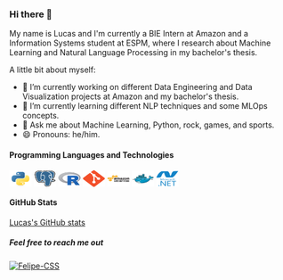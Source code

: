 ### Hi there 👋

<!--
**LucasZillig/LucasZillig** is a ✨ _special_ ✨ repository because its `README.md` (this file) appears on your GitHub profile.
-->

My name is Lucas and I'm currently a BIE Intern at Amazon and a Information Systems student at ESPM, where I research about Machine Learning and Natural Language Processing in my bachelor's thesis.

A little bit about myself:

- 🔭 I’m currently working on different Data Engineering and Data Visualization projects at Amazon and my bachelor's thesis.
- 🌱 I’m currently learning different NLP techniques and some MLOps concepts.
- 💬 Ask me about Machine Learning, Python, rock, games, and sports.
- 😄 Pronouns: he/him.

#### Programming Languages and Technologies

<div style="display: inline_block">
  
  <img align="center" alt="Python" height="30" width="40" src="https://raw.githubusercontent.com/devicons/devicon/master/icons/python/python-original.svg">
  
  <img align="center" alt="SQL" height="30" width="40" src="https://raw.githubusercontent.com/devicons/devicon/master/icons/postgresql/postgresql-original.svg">

  <img align="center" alt="R" height="30" width="40" src="https://raw.githubusercontent.com/devicons/devicon/master/icons/r/r-original.svg">

  <img align="center" alt="Git" height="30" width="40" src="https://raw.githubusercontent.com/devicons/devicon/master/icons/git/git-original.svg">

  <img align="center" alt="AWS" height="30" width="40" src="https://raw.githubusercontent.com/devicons/devicon/master/icons/amazonwebservices/amazonwebservices-original-wordmark.svg">
  
  <img align="center" alt="Docker" height="30" width="40" src="https://raw.githubusercontent.com/devicons/devicon/master/icons/docker/docker-original.svg">

  <img align="center" alt="DotNet" height="30" width="40" src="https://raw.githubusercontent.com/devicons/devicon/master/icons/dot-net/dot-net-plain-wordmark.svg">
  
</div>

#### GitHub Stats

[Lucas's GitHub stats](https://github-readme-stats.vercel.app/api/?username=lucaszillig&show_icons=true&title_color=fff&icon_color=79ff97&text_color=9f9f9f&bg_color=151515)

##### Feel free to reach me out

<div style="display: inline_block">
 
<a href="https://www.linkedin.com/in/lucas-zillig/"> 
<img align="center" alt="Felipe-CSS" height="30" width="40" src="https://edent.github.io/SuperTinyIcons/images/svg/linkedin.svg">
</a>

</div>
